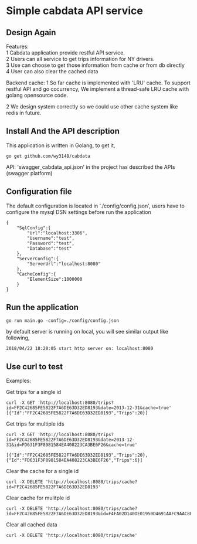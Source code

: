 # Simple cabdata API service


## Design Again

Features: <br />
1 Cabdata application provide restful API service. <br />
2 Users can all service to get trips information for NY drivers.<br />
3 Use can choose to get those information from cache or from db directly<br />
4 User can also clear the cached data<br />

Backend cache:
1 So far cache is implemented with 'LRU' cache. To support restful API and go cocurrency,
We implement a thread-safe LRU cache with golang opensource code.<br />

2 We design system correctly so we could use other cache system like redis in future.<br />

## Install And the API description

This application is written in Golang, to get it, 

```
go get github.com/wy3148/cabdata

```

API:
'swagger_cabdata_api.json' in the project has described the APIs (swagger platform)


## Configuration file

The default configuration is located in './config/config.json', users have to configure the
mysql DSN settings before run the application

```
{
    "SqlConfig":{
        "Url":"localhost:3306",
        "Username":"test",
        "Password":"test",
        "Database":"test"
    },
    "ServerConfig":{
        "ServerUrl":"localhost:8080"
    },
    "CacheConfig":{
        "ElementSize":1000000
    }
}
```


## Run the application
```
go run main.go -config=./config/config.json
```
by default server is running on local, you will see similar output like following,
```
2018/04/22 18:20:05 start http server on: localhost:8080
```

## Use curl to test

Examples:

Get trips for a single id
```
curl -X GET 'http://localhost:8080/trips?id=FF2C42685FE5822F7A6DE63D32ED8193&date=2013-12-31&cache=true'
[{"Id":"FF2C42685FE5822F7A6DE63D32ED8193","Trips":20}]
```

Get trips for multiple ids
```
curl -X GET 'http://localhost:8080/trips?id=FF2C42685FE5822F7A6DE63D32ED8193&date=2013-12-31&id=FD631F3F8981584EA408223CA3BE6F26&cache=true'

[{"Id":"FF2C42685FE5822F7A6DE63D32ED8193","Trips":20},{"Id":"FD631F3F8981584EA408223CA3BE6F26","Trips":6}]
```

Clear the cache for a single id
```
curl -X DELETE 'http://localhost:8080/trips/cache?id=FF2C42685FE5822F7A6DE63D32ED8193'
```

Clear cache for mulitple id
```
curl -X DELETE 'http://localhost:8080/trips/cache?id=FF2C42685FE5822F7A6DE63D32ED8193&id=F4FA02D140DE01950D4691AAFC9AAC8F'
```

Clear all cached data
```
curl -X DELETE 'http://localhost:8080/trips/cache'
```
